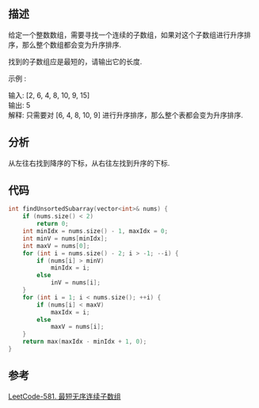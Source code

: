 ## 描述

给定一个整数数组，需要寻找一个连续的子数组，如果对这个子数组进行升序排序，那么整个数组都会变为升序排序.

找到的子数组应是最短的，请输出它的长度.

示例 :

输入: [2, 6, 4, 8, 10, 9, 15]     
输出: 5       
解释: 只需要对 [6, 4, 8, 10, 9] 进行升序排序，那么整个表都会变为升序排序.

## 分析

从左往右找到降序的下标，从右往左找到升序的下标.


## 代码
```cpp
int findUnsortedSubarray(vector<int>& nums) {
    if (nums.size() < 2)
        return 0;
    int minIdx = nums.size() - 1, maxIdx = 0;
    int minV = nums[minIdx];
    int maxV = nums[0];
    for (int i = nums.size() - 2; i > -1; --i) {
        if (nums[i] > minV)
            minIdx = i;
        else
            inV = nums[i];
    }
    for (int i = 1; i < nums.size(); ++i) {
        if (nums[i] < maxV)
            maxIdx = i;
        else
            maxV = nums[i];
    }
    return max(maxIdx - minIdx + 1, 0);
}
```

## 参考
[LeetCode-581. 最短无序连续子数组](https://leetcode-cn.com/problems/shortest-unsorted-continuous-subarray/)